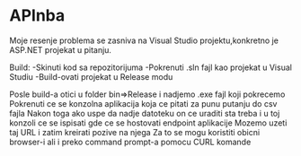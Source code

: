 # APInba
Moje resenje problema se zasniva na Visual Studio projektu,konkretno je ASP.NET projekat u pitanju.

Build:  -Skinuti kod sa repozitorijuma
        -Pokrenuti .sln fajl kao projekat u Visual Studiu 
        -Build-ovati projekat u Release modu

Posle build-a otici u folder bin=>Release i nadjemo .exe fajl koji pokrecemo
Pokrenuti ce se konzolna aplikacija koja ce pitati za punu putanju do csv fajla
Nakon toga ako uspe da nadje datoteku on ce uraditi sta treba i u toj konzoli ce se ispisati gde ce se hostovati endpoint aplikacije
Mozemo uzeti taj URL i zatim kreirati pozive na njega
Za to se mogu koristiti obicni browser-i ali i preko command prompt-a pomocu CURL komande
